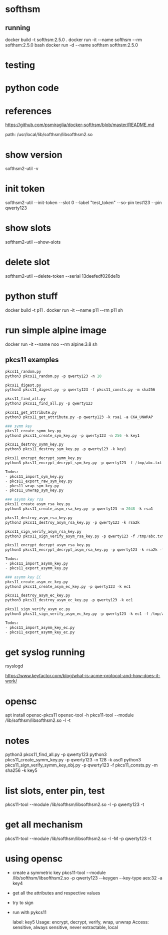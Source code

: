 # softhsm

## running
docker build -t softhsm:2.5.0 .
docker run -it --name softhsm --rm softhsm:2.5.0 bash
docker run -d --name softhsm softhsm:2.5.0 

# testing

# python code

# references

https://github.com/psmiraglia/docker-softhsm/blob/master/README.md

path:
/usr/local/lib/softhsm/libsofthsm2.so

# show version
softhsm2-util -v

# init token
softhsm2-util --init-token --slot 0 --label "test_token" --so-pin test123 --pin qwerty123

# show slots
softhsm2-util --show-slots

# delete slot
softhsm2-util --delete-token --serial 13deefedf026de1b


# python stuff
docker build -t p11 .
docker run -it --name p11 --rm p11 sh

# run simple alpine image
docker run -it --name noo --rm alpine:3.8 sh

## pkcs11 examples
```python
pkcs11_random.py
python3 pkcs11_random.py -p qwerty123 -n 10

pkcs11_digest.py
python3 pkcs11_digest.py -p qwerty123 -f pkcs11_consts.py -m sha256

pkcs11_find_all.py
python3 pkcs11_find_all.py -p qwerty123

pkcs11_get_attribute.py
python3 pkcs11_get_attribute.py -p qwerty123 -k rsa1 -a CKA_UNWRAP

### symm key
pkcs11_create_symm_key.py
python3 pkcs11_create_sym_key.py -p qwerty123 -n 256 -k key1

pkcs11_destroy_symm_key.py
python3 pkcs11_destroy_sym_key.py -p qwerty123 -k key1

pkcs11_encrypt_decrypt_symm_key.py
python3 pkcs11_encrypt_decrypt_sym_key.py -p qwerty123 -f /tmp/abc.txt -m cbc_pad -k key1

Todos:
- pkcs11_import_sym_key.py
- pkcs11_export_raw_sym_key.py
- pkcs11_wrap_sym_key.py
- pkcs11_unwrap_sym_key.py

### asymm key rsa
pkcs11_create_asym_rsa_key.py
python3 pkcs11_create_asym_rsa_key.py -p qwerty123 -n 2048 -k rsa1

pkcs11_destroy_asym_rsa_key.py
python3 pkcs11_destroy_asym_rsa_key.py -p qwerty123 -k rsa2k

pkcs11_sign_verify_asym_rsa_key.py
python3 pkcs11_sign_verify_asym_rsa_key.py -p qwerty123 -f /tmp/abc.txt -k rsa2k

pkcs11_encrypt_decrypt_asym_rsa_key.py
python3 pkcs11_encrypt_decrypt_asym_rsa_key.py -p qwerty123 -k rsa2k -f /tmp/abc.txt 

Todos:
- pkcs11_import_asymm_key.py
- pkcs11_export_asymm_key.py

### asymm key EC
pkcs11_create_asym_ec_key.py
python3 pkcs11_create_asym_ec_key.py -p qwerty123 -k ec1

pkcs11_destroy_asym_ec_key.py
python3 pkcs11_destroy_asym_ec_key.py -p qwerty123 -k ec1

pkcs11_sign_verify_asym_ec.py
python3 pkcs11_sign_verify_asym_ec_key.py -p qwerty123 -k ec1 -f /tmp/abc.txt

Todos:
- pkcs11_import_asymm_key_ec.py
- pkcs11_export_asymm_key_ec.py
```

# get syslog running
rsyslogd

https://www.keyfactor.com/blog/what-is-acme-protocol-and-how-does-it-work/

# opensc
apt install opensc-pkcs11
opensc-tool -h
pkcs11-tool --module /lib/softhsm/libsofthsm2.so -l -t


# notes
python3 pkcs11_find_all.py -p qwerty123
python3 pkcs11_create_symm_key.py -p qwerty123 -n 128 -k asd1
python3 pkcs11_sign_verify_symm_key_obj.py -p qwerty123 -f pkcs11_consts.py -m sha256 -k key5

# list slots, enter pin, test
pkcs11-tool --module /lib/softhsm/libsofthsm2.so -l -p qwerty123 -t
# get all mechanism
pkcs11-tool --module /lib/softhsm/libsofthsm2.so -l -M -p qwerty123 -t

# using opensc
- create a symmetric key
pkcs11-tool --module /lib/softhsm/libsofthsm2.so -p qwerty123 --keygen --key-type aes:32 -a key4
- get all the attributes and respective values
- try to sign 
- run with pykcs11

  label:      key5
  Usage:      encrypt, decrypt, verify, wrap, unwrap
  Access:     sensitive, always sensitive, never extractable, local
